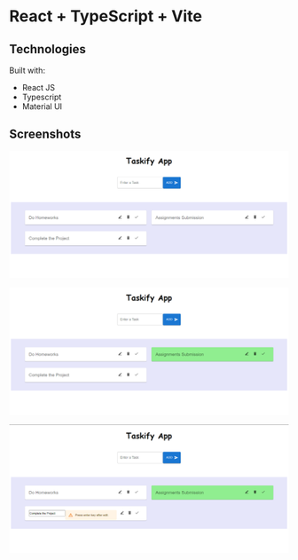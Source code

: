 # React + TypeScript + Vite

## Technologies

Built with:

- React JS
- Typescript
- Material UI
  

## Screenshots


![](screenshots/1.png)

![](screenshots/2.png)

![](screenshots/3.png)






